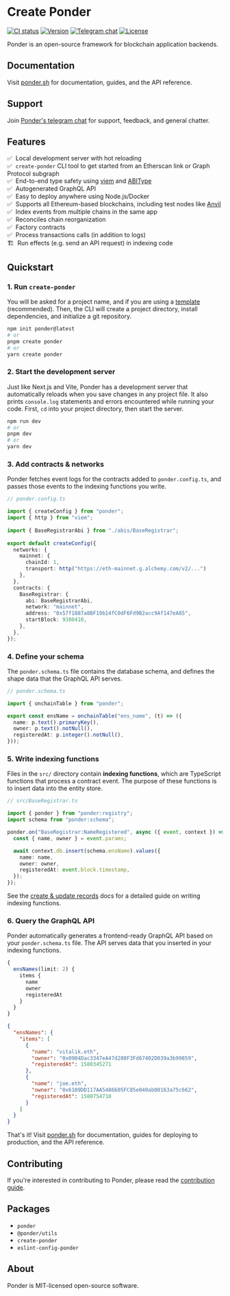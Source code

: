 # Create Ponder

[![CI status][ci-badge]][ci-url]
[![Version][version-badge]][version-url]
[![Telegram chat][tg-badge]][tg-url]
[![License][license-badge]][license-url]

Ponder is an open-source framework for blockchain application backends.

## Documentation

Visit [ponder.sh](https://ponder.sh) for documentation, guides, and the API reference.

## Support

Join [Ponder's telegram chat](https://t.me/pondersh) for support, feedback, and general chatter.

## Features

✅ &nbsp;Local development server with hot reloading<br/>
✅ &nbsp;`create-ponder` CLI tool to get started from an Etherscan link or Graph Protocol subgraph<br/>
✅ &nbsp;End-to-end type safety using [viem](https://viem.sh) and [ABIType](https://github.com/wagmi-dev/abitype)<br/>
✅ &nbsp;Autogenerated GraphQL API<br/>
✅ &nbsp;Easy to deploy anywhere using Node.js/Docker<br/>
✅ &nbsp;Supports all Ethereum-based blockchains, including test nodes like [Anvil](https://book.getfoundry.sh/anvil)<br/>
✅ &nbsp;Index events from multiple chains in the same app<br/>
✅ &nbsp;Reconciles chain reorganization<br/>
✅ &nbsp;Factory contracts<br/>
✅ &nbsp;Process transactions calls (in addition to logs)<br/>
🏗️ &nbsp;Run effects (e.g. send an API request) in indexing code<br/>

## Quickstart

### 1. Run `create-ponder`

You will be asked for a project name, and if you are using a [template](https://ponder.sh/docs/api-reference/create-ponder#templates) (recommended). Then, the CLI will create a project directory, install dependencies, and initialize a git repository.

```bash
npm init ponder@latest
# or
pnpm create ponder
# or
yarn create ponder
```

### 2. Start the development server

Just like Next.js and Vite, Ponder has a development server that automatically reloads when you save changes in any project file. It also prints `console.log` statements and errors encountered while running your code. First, `cd` into your project directory, then start the server.

```bash
npm run dev
# or
pnpm dev
# or
yarn dev
```

### 3. Add contracts & networks

Ponder fetches event logs for the contracts added to `ponder.config.ts`, and passes those events to the indexing functions you write.

```ts
// ponder.config.ts

import { createConfig } from "ponder";
import { http } from "viem";
 
import { BaseRegistrarAbi } from "./abis/BaseRegistrar";
 
export default createConfig({
  networks: {
    mainnet: { 
      chainId: 1,
      transport: http("https://eth-mainnet.g.alchemy.com/v2/...")
    },
  },
  contracts: {
    BaseRegistrar: {
      abi: BaseRegistrarAbi,
      network: "mainnet",
      address: "0x57f1887a8BF19b14fC0dF6Fd9B2acc9Af147eA85",
      startBlock: 9380410,
    },
  },
});
```

### 4. Define your schema

The `ponder.schema.ts` file contains the database schema, and defines the shape data that the GraphQL API serves.

```ts
// ponder.schema.ts

import { onchainTable } from "ponder";

export const ensName = onchainTable("ens_name", (t) => ({
  name: p.text().primaryKey(),
  owner: p.text().notNull(),
  registeredAt: p.integer().notNull(),
}));
```

### 5. Write indexing functions

Files in the `src/` directory contain **indexing functions**, which are TypeScript functions that process a contract event. The purpose of these functions is to insert data into the entity store.

```ts
// src/BaseRegistrar.ts

import { ponder } from "ponder:registry";
import schema from "ponder:schema";

ponder.on("BaseRegistrar:NameRegistered", async ({ event, context }) => {
  const { name, owner } = event.params;

  await context.db.insert(schema.ensName).values({
    name: name,
    owner: owner,
    registeredAt: event.block.timestamp,
  });
});
```

See the [create & update records](https://ponder.sh/docs/indexing/create-update-records) docs for a detailed guide on writing indexing functions.

### 6. Query the GraphQL API

Ponder automatically generates a frontend-ready GraphQL API based on your `ponder.schema.ts` file. The API serves data that you inserted in your indexing functions.

```ts
{
  ensNames(limit: 2) {
    items {
      name
      owner
      registeredAt
    }
  }
}
```

```json
{
  "ensNames": {
    "items": [
      {
        "name": "vitalik.eth",
        "owner": "0x0904Dac3347eA47d208F3Fd67402D039a3b99859",
        "registeredAt": 1580345271
      },
      {
        "name": "joe.eth",
        "owner": "0x6109DD117AA5486605FC85e040ab00163a75c662",
        "registeredAt": 1580754710
      }
    ]
  }
}
```

That's it! Visit [ponder.sh](https://ponder.sh) for documentation, guides for deploying to production, and the API reference.

## Contributing

If you're interested in contributing to Ponder, please read the [contribution guide](/.github/CONTRIBUTING.md).

## Packages

- `ponder`
- `@ponder/utils`
- `create-ponder`
- `eslint-config-ponder`

## About

Ponder is MIT-licensed open-source software.

[ci-badge]: https://github.com/ponder-sh/ponder/actions/workflows/main.yml/badge.svg
[ci-url]: https://github.com/ponder-sh/ponder/actions/workflows/main.yml
[tg-badge]: https://img.shields.io/endpoint?color=neon&logo=telegram&label=Chat&url=https%3A%2F%2Ftg.sumanjay.workers.dev%2F3Dpondersh
[tg-url]: https://t.me/pondersh
[license-badge]: https://img.shields.io/npm/l/ponder?label=License
[license-url]: https://github.com/ponder-sh/ponder/blob/main/LICENSE
[version-badge]: https://img.shields.io/npm/v/ponder
[version-url]: https://github.com/ponder-sh/ponder/releases
